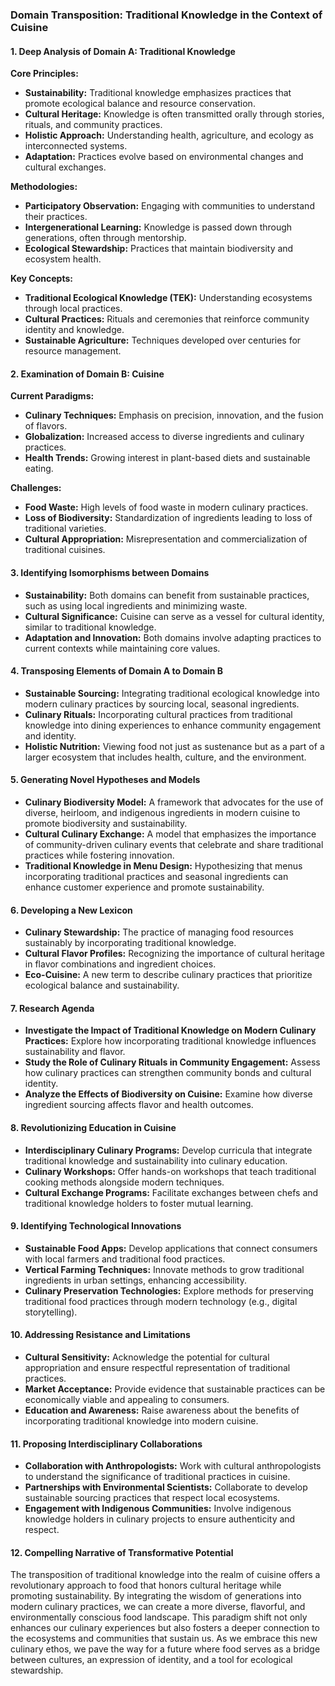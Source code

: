 ### Domain Transposition: Traditional Knowledge in the Context of Cuisine

#### 1. Deep Analysis of Domain A: Traditional Knowledge

**Core Principles:**
- **Sustainability:** Traditional knowledge emphasizes practices that promote ecological balance and resource conservation.
- **Cultural Heritage:** Knowledge is often transmitted orally through stories, rituals, and community practices.
- **Holistic Approach:** Understanding health, agriculture, and ecology as interconnected systems.
- **Adaptation:** Practices evolve based on environmental changes and cultural exchanges.
  
**Methodologies:**
- **Participatory Observation:** Engaging with communities to understand their practices.
- **Intergenerational Learning:** Knowledge is passed down through generations, often through mentorship.
- **Ecological Stewardship:** Practices that maintain biodiversity and ecosystem health.

**Key Concepts:**
- **Traditional Ecological Knowledge (TEK):** Understanding ecosystems through local practices.
- **Cultural Practices:** Rituals and ceremonies that reinforce community identity and knowledge.
- **Sustainable Agriculture:** Techniques developed over centuries for resource management.

#### 2. Examination of Domain B: Cuisine

**Current Paradigms:**
- **Culinary Techniques:** Emphasis on precision, innovation, and the fusion of flavors.
- **Globalization:** Increased access to diverse ingredients and culinary practices.
- **Health Trends:** Growing interest in plant-based diets and sustainable eating.

**Challenges:**
- **Food Waste:** High levels of food waste in modern culinary practices.
- **Loss of Biodiversity:** Standardization of ingredients leading to loss of traditional varieties.
- **Cultural Appropriation:** Misrepresentation and commercialization of traditional cuisines.

#### 3. Identifying Isomorphisms between Domains

- **Sustainability:** Both domains can benefit from sustainable practices, such as using local ingredients and minimizing waste.
- **Cultural Significance:** Cuisine can serve as a vessel for cultural identity, similar to traditional knowledge.
- **Adaptation and Innovation:** Both domains involve adapting practices to current contexts while maintaining core values.

#### 4. Transposing Elements of Domain A to Domain B

- **Sustainable Sourcing:** Integrating traditional ecological knowledge into modern culinary practices by sourcing local, seasonal ingredients.
- **Culinary Rituals:** Incorporating cultural practices from traditional knowledge into dining experiences to enhance community engagement and identity.
- **Holistic Nutrition:** Viewing food not just as sustenance but as a part of a larger ecosystem that includes health, culture, and the environment.

#### 5. Generating Novel Hypotheses and Models

- **Culinary Biodiversity Model:** A framework that advocates for the use of diverse, heirloom, and indigenous ingredients in modern cuisine to promote biodiversity and sustainability.
- **Cultural Culinary Exchange:** A model that emphasizes the importance of community-driven culinary events that celebrate and share traditional practices while fostering innovation.
- **Traditional Knowledge in Menu Design:** Hypothesizing that menus incorporating traditional practices and seasonal ingredients can enhance customer experience and promote sustainability.

#### 6. Developing a New Lexicon

- **Culinary Stewardship:** The practice of managing food resources sustainably by incorporating traditional knowledge.
- **Cultural Flavor Profiles:** Recognizing the importance of cultural heritage in flavor combinations and ingredient choices.
- **Eco-Cuisine:** A new term to describe culinary practices that prioritize ecological balance and sustainability.

#### 7. Research Agenda

- **Investigate the Impact of Traditional Knowledge on Modern Culinary Practices:** Explore how incorporating traditional knowledge influences sustainability and flavor.
- **Study the Role of Culinary Rituals in Community Engagement:** Assess how culinary practices can strengthen community bonds and cultural identity.
- **Analyze the Effects of Biodiversity on Cuisine:** Examine how diverse ingredient sourcing affects flavor and health outcomes.

#### 8. Revolutionizing Education in Cuisine

- **Interdisciplinary Culinary Programs:** Develop curricula that integrate traditional knowledge and sustainability into culinary education.
- **Culinary Workshops:** Offer hands-on workshops that teach traditional cooking methods alongside modern techniques.
- **Cultural Exchange Programs:** Facilitate exchanges between chefs and traditional knowledge holders to foster mutual learning.

#### 9. Identifying Technological Innovations

- **Sustainable Food Apps:** Develop applications that connect consumers with local farmers and traditional food practices.
- **Vertical Farming Techniques:** Innovate methods to grow traditional ingredients in urban settings, enhancing accessibility.
- **Culinary Preservation Technologies:** Explore methods for preserving traditional food practices through modern technology (e.g., digital storytelling).

#### 10. Addressing Resistance and Limitations

- **Cultural Sensitivity:** Acknowledge the potential for cultural appropriation and ensure respectful representation of traditional practices.
- **Market Acceptance:** Provide evidence that sustainable practices can be economically viable and appealing to consumers.
- **Education and Awareness:** Raise awareness about the benefits of incorporating traditional knowledge into modern cuisine.

#### 11. Proposing Interdisciplinary Collaborations

- **Collaboration with Anthropologists:** Work with cultural anthropologists to understand the significance of traditional practices in cuisine.
- **Partnerships with Environmental Scientists:** Collaborate to develop sustainable sourcing practices that respect local ecosystems.
- **Engagement with Indigenous Communities:** Involve indigenous knowledge holders in culinary projects to ensure authenticity and respect.

#### 12. Compelling Narrative of Transformative Potential

The transposition of traditional knowledge into the realm of cuisine offers a revolutionary approach to food that honors cultural heritage while promoting sustainability. By integrating the wisdom of generations into modern culinary practices, we can create a more diverse, flavorful, and environmentally conscious food landscape. This paradigm shift not only enhances our culinary experiences but also fosters a deeper connection to the ecosystems and communities that sustain us. As we embrace this new culinary ethos, we pave the way for a future where food serves as a bridge between cultures, an expression of identity, and a tool for ecological stewardship.